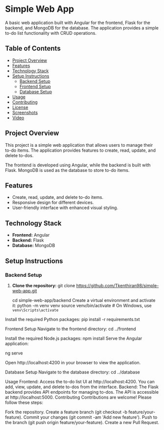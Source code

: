 # Simple Web App

A basic web application built with Angular for the frontend, Flask for the backend, and MongoDB for the database. The application provides a simple to-do list functionality with CRUD operations.

## Table of Contents

- [Project Overview](#project-overview)
- [Features](#features)
- [Technology Stack](#technology-stack)
- [Setup Instructions](#setup-instructions)
  - [Backend Setup](#backend-setup)
  - [Frontend Setup](#frontend-setup)
  - [Database Setup](#database-setup)
- [Usage](#usage)
- [Contributing](#contributing)
- [License](#license)
- [Screenshots](#screenshots)
- [Video](#video)

## Project Overview

This project is a simple web application that allows users to manage their to-do items. The application provides features to create, read, update, and delete to-dos. 

The frontend is developed using Angular, while the backend is built with Flask. MongoDB is used as the database to store to-do items.

## Features

- Create, read, update, and delete to-do items.
- Responsive design for different devices.
- User-friendly interface with enhanced visual styling.

## Technology Stack

- **Frontend:** Angular
- **Backend:** Flask
- **Database:** MongoDB

## Setup Instructions

### Backend Setup

1. **Clone the repository:**
   git clone https://github.com/Tkenthiran98/simple-web-app.git
 
   cd simple-web-app/backend
  Create a virtual environment and activate it:
  python -m venv venv
    source venv/bin/activate  # On Windows, use `venv\Scripts\activate`

  Install the required Python packages:
   pip install -r requirements.txt

Frontend Setup
Navigate to the frontend directory:
cd ../frontend

Install the required Node.js packages:
  npm install
Serve the Angular application:

ng serve

Open http://localhost:4200 in your browser to view the application.

Database Setup
Navigate to the database directory:
cd ../database

 Usage
Frontend: Access the to-do list UI at http://localhost:4200. You can add, view, update, and delete to-dos from the interface.
Backend: The Flask backend provides API endpoints for managing to-dos. The API is accessible at http://localhost:5000.
Contributing
Contributions are welcome! Please follow these steps:

Fork the repository.
Create a feature branch (git checkout -b feature/your-feature).
Commit your changes (git commit -am 'Add new feature').
Push to the branch (git push origin feature/your-feature).
Create a new Pull Request.